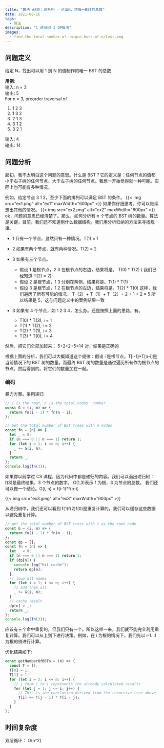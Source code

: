 ```yaml
---
title: "算法 #8期：树系列 - 给出N，求唯一BST的总数"
date: 2021-08-16
tags:
  - 算法
description: "1 递归树 2 DP解法"
images:
  - find-the-total-number-of-unique-bsts-of-n/test.png
---
```


## 问题定义

给定 N，找出可以用 1 到 N 的值制作的唯一 BST 的总数

**用例:**  
输入: n = 3  
输出: 5  
For n = 3, preorder traversal of

1. 1 2 3
2. 1 3 2
3. 2 1 3
4. 3 1 2
5. 3 2 1

输入: 4  
输出: 14

## 问题分析

起初，我不太明白这个问题的意思。什么是 BST？它的定义是：任何节点的值都小于右子树的任何节点，大于左子树的任何节点。我想一开始觉得就一种可能。实际上也可能有多种情况。

例如，给定节点 3 1 2，至少下面的排列可以满足 BST 的条件。 {{< img src="ex1.png" alt="ex1" maxWidth="600px" >}} 如果你仔细思考，你可以继续想出其他的情况。 {{< img src="ex2.png" alt="ex2" maxWidth="600px" >}}
ok，问题的意思已经清楚了。那么，如何分析有 n 个节点的 BST 树的数量。算法是关键，目前，我们还不知道用什么数据结构。我们用分析归纳的方法来寻找规律。

- 1 只有一个节点，显然只有一种情况。T(1) = 1
- 2 如果有两个节点，就有两种情况。T(2) = 2
- 3 如果有三个节点。

  - 假设 1 是根节点，2 3 在根节点的右边，结果将是。 T(0) \* T(2) ( 我们已经知道 T(2) = 2)
  - 假设 2 是根节点，1 3 分别在两侧，结果将是。T(1) \* T(1)
  - 假设 3 是根节点，1 2 在根节点的左边，结果将是。T(2) \* T(0)
    这样，我们遍历了所有可能的情况。 T（2）+ T（1）+ T（2）= 2 + 1 + 2 = 5
    所以结果是 5，这与问题定义中的案例结果一致

- 3 如果有 4 个节点，如 1 2 3 4，怎么办。还是按照上面的思路，有。
  - T(0) \* T(3), i = 1
  - T(1) \* T(2), i = 2
  - T(2) \* T(1), i = 3
  - T(3) \* T(0), i = 4

然后，把它们全部加起来： 5+2+2+5=14 对，结果是正确的

根据上面的分析，我们可以大概知道这个规律：假设 i 是根节点，T[i-1]\*T[n-i]是当前情况下的 BST 树的数量。而最终 BST 树的数量是通过遍历所有作为根节点的节点，然后得到的。将它们的数量加在一起。

### 编码

暴力方案。采用递归

```javascript
// i is the root, n is the total nodes' number
const G = (i, n) => {
  return fn(i - 1) * fn(n - i);
};

// Get the total number of BST trees with n nodes.
const fn = (n) => {
  let _ = 0;
  if (n === 0 || n === 1) return 1;
  for (let i = 1; i <= n; i++) {
    _ += G(i, n);
  }
  return _;
};
console.log(fn(3));
```

如果你以前学过 CS 课程，因为代码中都是递归的内容。我们可以画出递归树：f(3)是最终结果，3 个节点的数字。 G(1,3)表示 1 为根，3 为节点的总数。
我们还可以做一个结论。G(i, n) = f(i-1)\*f(n-i)

{{< img src="ex3.jpeg" alt="ex3" maxWidth="600px" >}}

从递归树中，我们还可以看到 f(1)f(2)f(0)是重复计算的，我们可以缓存这些数据以避免重复计算。

```js
// get the total number of BST tress with i as the root node
const G = (i, n) => {
  return fn(i - 1) * fn(n - i);
};
const dp = [];
const fn = (n) => {
  let _ = 0;
  if (n === 0 || n === 1) return 1;
  if (dp[n]) {
    console.log("hit cache");
    return dp[n];
  }
  // loop all nodes
  for (let i = 1; i <= n; i++) {
    // add them all
    _ += G(i, n);
  }
  // cache result
  dp[n] = _;
  return _;
};
console.log(fn(3));
```

应该有三个命中重复的，但我们只有一个。所以这样一来，我们就不能完全利用重复计算。我们可以从上到下进行决策。例如，在 i 为根的情况下，我们先以 i-1...1 为根的值进行计算。

优化结果如下:

```js
const getNumberOfBSTs = (n) => {
  const T = [];
  T[0] = 1;
  T[1] = 1;
  for (let i = 2; i <= n; i++) {
    // j form 1 to i represents the already calculated results
    for (let j = 1; j <= i; j++) {
      // This is the conclusion derived from the recursive tree above
      T[i] += T[j - 1] * T[i - j];
    }
  }
};
```

## 时间复杂度

双层循环： O(n^2)

